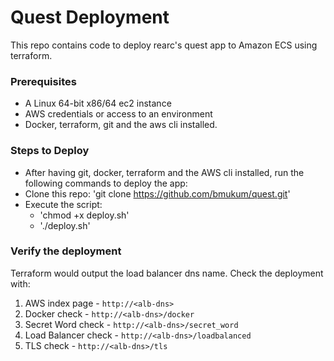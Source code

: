 # Quest Deployment

This repo contains code to deploy rearc's quest app to Amazon ECS using terraform.

### Prerequisites

- A Linux 64-bit x86/64 ec2 instance
- AWS credentials or access to an environment
- Docker, terraform, git and the aws cli installed.

### Steps to Deploy

- After having git, docker, terraform and the AWS cli installed, run the following commands to deploy the app:
- Clone this repo: 'git clone https://github.com/bmukum/quest.git'
- Execute the script:
  - 'chmod +x deploy.sh'
  - './deploy.sh'


### Verify the deployment

Terraform would output the load balancer dns name. Check the deployment with:

1. AWS index page - `http://<alb-dns>`
2. Docker check - `http://<alb-dns>/docker`
3. Secret Word check - `http://<alb-dns>/secret_word`
4. Load Balancer check  - `http://<alb-dns>/loadbalanced`
5. TLS check - `http://<alb-dns>/tls`

